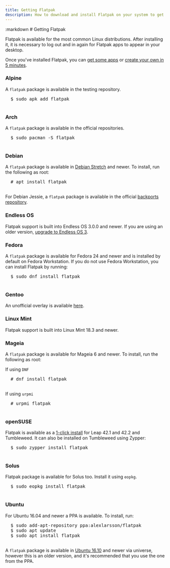 ```yaml
---
title: Getting Flatpak
description: How to download and install Flatpak on your system to get started.
---
```

<section class=""><div class="container"><div class="row"><div class="col-lg-10 col-lg-offset-1">
:markdown
  # Getting Flatpak

  Flatpak is available for the most common Linux distributions. After installing it, it is necessary to log out and in again for Flatpak apps to appear in your desktop.

  Once you've installed Flatpak, you can [get some apps](apps.html) or [create your own in 5 minutes](hello-world.html).

  ### Alpine

  A `flatpak` package is available in the testing repository.

  <pre>
  <span class="unselectable">$ </span>sudo apk add flatpak
  </pre>

  ### Arch

  A `flatpak` package is available in the official repositories.

  <pre>
  <span class="unselectable">$ </span>sudo pacman -S flatpak
  </pre>

  ### Debian

  A `flatpak` package is available in [Debian Stretch](https://wiki.debian.org/DebianStretch) and newer. To install, run the following as root:

  <pre>
  <span class="unselectable"># </span>apt install flatpak
  </pre>

  For Debian Jessie, a `flatpak` package is available in the official [backports repository](https://backports.debian.org/Instructions/).

  ### Endless OS

  Flatpak support is built into Endless OS 3.0.0 and newer. If you are using an older version, [upgrade to Endless OS 3](https://community.endlessos.com/t/upgrade-from-endless-os-2-x-to-endless-os-3/967).

  ### Fedora

  A `flatpak` package is available for Fedora 24 and newer and is installed by default on Fedora Workstation. If you do not use Fedora Workstation, you can install Flatpak by running:

  <pre>
  <span class="unselectable">$ </span>sudo dnf install flatpak
  </pre>

  ### Gentoo

  An unofficial overlay is available [here](https://github.com/fosero/flatpak-overlay).

  ### Linux Mint

  Flatpak support is built into Linux Mint 18.3 and newer.

  ### Mageia

  A `flatpak` package is available for Mageia 6 and newer. To install, run the following as root:

  If using `DNF`

  <pre>
  <span class="unselectable"># </span>dnf install flatpak
  </pre>

  If using `urpmi`

  <pre>
  <span class="unselectable"># </span>urpmi flatpak
  </pre>

  ### openSUSE

  Flatpak is available as a [1-click install](https://software.opensuse.org/package/flatpak) for Leap 42.1 and 42.2 and Tumbleweed. It can also be installed on Tumbleweed using Zypper:

  <pre>
  <span class="unselectable">$ </span>sudo zypper install flatpak
  </pre>

  ### Solus

  Flatpak package is available for Solus too. Install it using `eopkg`.

  <pre>
  <span class="unselectable">$ </span>sudo eopkg install flatpak
  </pre>

  ### Ubuntu

  For Ubuntu 16.04 and newer a PPA is available. To install, run:

  <pre>
  <span class="unselectable">$ </span>sudo add-apt-repository ppa:alexlarsson/flatpak
  <span class="unselectable">$ </span>sudo apt update
  <span class="unselectable">$ </span>sudo apt install flatpak
  </pre>

  A `flatpak` package is available in [Ubuntu 16.10](https://wiki.ubuntu.com/YakketyYak) and newer via universe, however this is
  an older version, and it's recommended that you use the one from the PPA.


</div></div></div></section>

